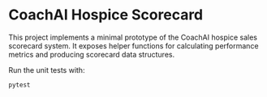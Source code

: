 # CoachAI Hospice Scorecard

This project implements a minimal prototype of the CoachAI hospice sales scorecard
system.  It exposes helper functions for calculating performance metrics and
producing scorecard data structures.

Run the unit tests with:

```bash
pytest
```
